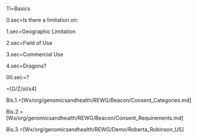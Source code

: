 Ti=Basics

0.sec=Is there a limitation on:

1.sec=Geographic Limitation

2.sec=Field of Use

3.sec=Commercial Use

4.sec=Dragons?

00.sec=?

=[G/Z/ol/s4]

Bis.1.=[Wx/org/genomicsandhealth/REWG/Beacon/Consent_Categories.md]

Bis.2.=[Wx/org/genomicsandhealth/REWG/Beacon/Consent_Requirements.md]

Bis.3.=[Wx/org/genomicsandhealth/REWG/Demo/Roberta_Robinson_US]
